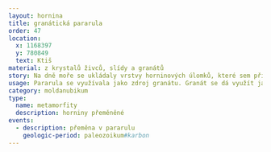 ```yaml
---
layout: hornina
title: granátická pararula
order: 47
location: 
  x: 1168397
  y: 780849
  text: Ktiš
material: z krystalů živců, slídy a granátů
story: Na dně moře se ukládaly vrstvy horninových úlomků, které sem přinášely řeky.  Jejich stlačením a stmelením vzniklo souvrství břidlic a drob. Později, při variském vrásnění byly sedimenty zatlačeny hluboko pod povrch Země, kde je velký tlak a vysoká teplota. Jak teplota a tlak rostly, začaly postupně růst krystaly slíd a dalších minerálů. Při největším stlačení a zahřátí začaly růst granáty.
usage: Pararula se využívala jako zdroj granátu. Granát se dá využít jako abrazivum při výrobě brusných materiálů nebo při řezání vodním paprskem.
category: moldanubikum
type:
  name: metamorfity
  description: horniny přeměněné
events:
  - description: přeměna v pararulu
    geologic-period: paleozoikum#karbon
---
```


